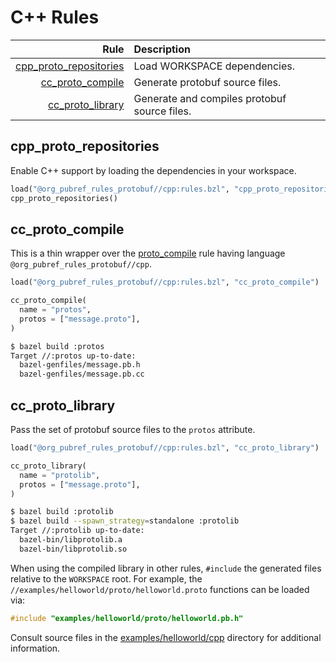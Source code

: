 # C++ Rules

| Rule | Description |
| ---: | :--- |
| [cpp_proto_repositories](#cpp_proto_repositories) | Load WORKSPACE dependencies. |
| [cc_proto_compile](#cc_proto_compile) | Generate protobuf source files. |
| [cc_proto_library](#cc_proto_library) | Generate and compiles protobuf source files. |

## cpp\_proto\_repositories

Enable C++ support by loading the dependencies in your workspace.

```python
load("@org_pubref_rules_protobuf//cpp:rules.bzl", "cpp_proto_repositories")
cpp_proto_repositories()
```

## cc\_proto\_compile

This is a thin wrapper over the
[proto_compile](../protobuf#proto_compile) rule having language
`@org_pubref_rules_protobuf//cpp`.

```python
load("@org_pubref_rules_protobuf//cpp:rules.bzl", "cc_proto_compile")

cc_proto_compile(
  name = "protos",
  protos = ["message.proto"],
)
```

```sh
$ bazel build :protos
Target //:protos up-to-date:
  bazel-genfiles/message.pb.h
  bazel-genfiles/message.pb.cc
```

## cc\_proto\_library

Pass the set of protobuf source files to the `protos` attribute.

```python
load("@org_pubref_rules_protobuf//cpp:rules.bzl", "cc_proto_library")

cc_proto_library(
  name = "protolib",
  protos = ["message.proto"],
)
```

```sh
$ bazel build :protolib
$ bazel build --spawn_strategy=standalone :protolib
Target //:protolib up-to-date:
  bazel-bin/libprotolib.a
  bazel-bin/libprotolib.so
```

When using the compiled library in other rules, `#include` the
generated files relative to the `WORKSPACE` root.  For example, the
`//examples/helloworld/proto/helloworld.proto` functions can be loaded
via:


```cpp
#include "examples/helloworld/proto/helloworld.pb.h"
```

Consult source files in the
[examples/helloworld/cpp](../examples/helloworld/cpp) directory for
additional information.
